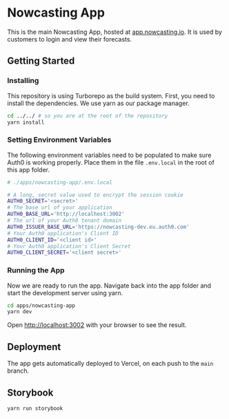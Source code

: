 # Nowcasting App

This is the main Nowcasting App, hosted at [app.nowcasting.io](app.nowcasting.io).
It is used by customers to login and view their forecasts.

## Getting Started

### Installing

This repository is using Turborepo as the build system.
First, you need to install the dependencies.
We use yarn as our package manager.

```bash
cd ../../ # so you are at the root of the repository
yarn install
```

### Setting Environment Variables

The following environment variables need to be populated to make sure Auth0 is working properly.
Place them in the file `.env.local` in the root of this app folder.

```bash
# ./apps/nowcasting-app/.env.local

# A long, secret value used to encrypt the session cookie
AUTH0_SECRET='<secret>'
# The base url of your application
AUTH0_BASE_URL='http://localhost:3002'
# The url of your Auth0 tenant domain
AUTH0_ISSUER_BASE_URL='https://nowcasting-dev.eu.auth0.com'
# Your Auth0 application's Client ID
AUTH0_CLIENT_ID='<client id>'
# Your Auth0 application's Client Secret
AUTH0_CLIENT_SECRET='<client secret>'
```

### Running the App

Now we are ready to run the app. Navigate back into the app folder and start the development server using yarn.

```bash
cd apps/nowcasting-app
yarn dev
```

Open [http://localhost:3002](http://localhost:3002) with your browser to see the result.

## Deployment

The app gets automatically deployed to Vercel, on each push to the `main` branch.

## Storybook

```bash
yarn run storybook
```
